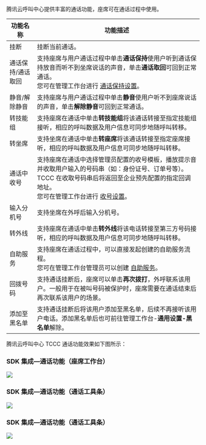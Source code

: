 腾讯云呼叫中心提供丰富的通话功能，座席可在通话过程中使用。

| 功能名称      | 功能描述                                                                                               |
| --------- | -------------------------------------------------------------------------------------------------- |
| 挂断        | 挂断当前通话。                                                                                            |
| 通话保持/通话取回 | 支持座席与用户通话过程中单击**通话保持**使用户听到通话保持放音而听不到坐席说话的声音，单击**通话取回**可回到正常通话。<br>您可在管理工作台进行 [通话保持设置](https://cloud.tencent.com/document/product/679/73556)。           |
| 静音/解除静音   | 支持座席与用户通话过程中单击**静音**使用户听不到座席说话的声音，单击**解除静音**可回到正常通话。                                                       |
| 转技能组      | 支持座席在通话中单击**转技能组**将该通话转接至指定技能组接听，相应的呼叫数据及用户信息可同步地随呼叫转移。                                                |
| 转坐席       | 支持坐席在通话中单击**转座席**将该通话转接至指定座席接听，相应的呼叫数据及用户信息可同步地随呼叫转移。                                                  |
| 通话中收号     | 支持座席在通话中选择管理员配置的收号模板，播放提示音并收取用户输入的号码串（如：身份证号、订单号等）。TCCC 在收取号码串后将返回至企业预先配置的指定回调地址。<br>您可在管理工作台进行 [收号设置](https://cloud.tencent.com/document/product/679/73558)。 |
| 输入分机号     | 支持坐席在外呼后输入分机号。                                                                                     |
| 转外线       | 支持座席在通话中单击**转外线**将该电话转接至第三方号码接听，相应的呼叫数据及用户信息可同步地随呼叫转移。                                                 |
| 自助服务      | 支持座席在通话过程中，可以直接发起创建的自助服务流程。<br>您可在管理工作台管理员可以创建 [自助服务](https://cloud.tencent.com/document/product/679/73557)。                                                  |
| 回拨号码      | 支持通话挂断后，座席可以单击**再次拨打**，外呼联系该用户。一般用于在被叫号码被保护时，座席需要在通话结束后再次联系该用户的场景。                                     |
| 添加至黑名单    | 支持通话挂断后将该用户添加至黑名单，后续不再接听该用户电话。添加黑名单后也可前往管理工作台-**通用设置-黑名单**解除。                                          |

腾讯云呼叫中心 TCCC 通话功能效果如下图所示：
### **SDK 集成—通话功能（座席工作台）**
![](https://qcloudimg.tencent-cloud.cn/raw/7729c2afb6593fcfe3607238e0bc811a.png)
### **SDK 集成—通话功能（通话工具条）**
![](https://qcloudimg.tencent-cloud.cn/raw/88cbd02745867a8ae3a00ae28727acba.png)
### **SDK 集成—通话功能（通话工具条）**
![](https://qcloudimg.tencent-cloud.cn/raw/209d9987af07acf98706536e5be9d7c7.png)
